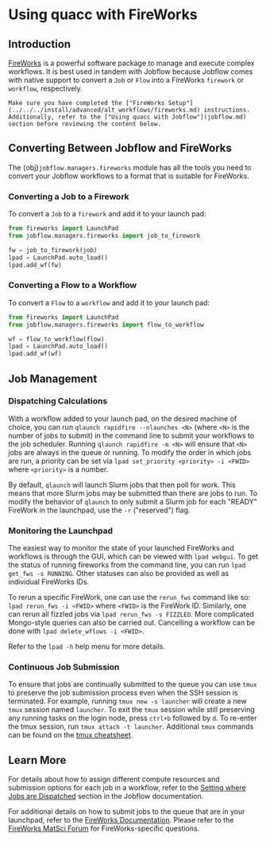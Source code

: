 # Using quacc with FireWorks

## Introduction

[FireWorks](https://materialsproject.github.io/fireworks/) is a powerful software package to manage and execute complex workflows. It is best used in tandem with Jobflow because Jobflow comes with native support to convert a `Job` or `Flow` into a FireWorks `firework` or `workflow`, respectively.

```{note}
Make sure you have completed the ["FireWorks Setup"](../../../install/advanced/alt_workflows/fireworks.md) instructions. Additionally, refer to the ["Using quacc with Jobflow"](jobflow.md) section before reviewing the content below.
```

## Converting Between Jobflow and FireWorks

The {obj}`jobflow.managers.fireworks` module has all the tools you need to convert your Jobflow workflows to a format that is suitable for FireWorks.

### Converting a Job to a Firework

To convert a `Job` to a `firework` and add it to your launch pad:

```python
from fireworks import LaunchPad
from jobflow.managers.fireworks import job_to_firework

fw = job_to_firework(job)
lpad = LaunchPad.auto_load()
lpad.add_wf(fw)
```

### Converting a Flow to a Workflow

To convert a `Flow` to a `workflow` and add it to your launch pad:

```python
from fireworks import LaunchPad
from jobflow.managers.fireworks import flow_to_workflow

wf = flow_to_workflow(flow)
lpad = LaunchPad.auto_load()
lpad.add_wf(wf)
```

## Job Management

### Dispatching Calculations

With a workflow added to your launch pad, on the desired machine of choice, you can run `qlaunch rapidfire --nlaunches <N>` (where `<N>` is the number of jobs to submit) in the command line to submit your workflows to the job scheduler. Running `qlaunch rapidfire -m <N>` will ensure that `<N>` jobs are always in the queue or running. To modify the order in which jobs are run, a priority can be set via `lpad set_priority <priority> -i <FWID>` where `<priority>` is a number.

By default, `qlaunch` will launch Slurm jobs that then poll for work. This means that more Slurm jobs may be submitted than there are jobs to run. To modify the behavior of `qlaunch` to only submit a Slurm job for each "READY" FireWork in the launchpad, use the `-r` ("reserved") flag.

### Monitoring the Launchpad

The easiest way to monitor the state of your launched FireWorks and workflows is through the GUI, which can be viewed with `lpad webgui`. To get the status of running fireworks from the command line, you can run `lpad get_fws -s RUNNING`. Other statuses can also be provided as well as individual FireWorks IDs.

To rerun a specific FireWork, one can use the `rerun_fws` command like so: `lpad rerun_fws -i <FWID>` where `<FWID>` is the FireWork ID. Similarly, one can rerun all fizzled jobs via `lpad rerun_fws -s FIZZLED`. More complicated Mongo-style queries can also be carried out. Cancelling a workflow can be done with `lpad delete_wflows -i <FWID>`.

Refer to the `lpad -h` help menu for more details.

### Continuous Job Submission

To ensure that jobs are continually submitted to the queue you can use `tmux` to preserve the job submission process even when the SSH session is terminated. For example, running `tmux new -s launcher` will create a new `tmux` session named `launcher`. To exit the `tmux` session while still preserving any running tasks on the login node, press `ctrl+b` followed by `d`. To re-enter the tmux session, run `tmux attach -t launcher`. Additional `tmux` commands can be found on the [tmux cheatsheet](https://tmuxcheatsheet.com/).

## Learn More

For details about how to assign different compute resources and submission options for each job in a workflow, refer to the [Setting where Jobs are Dispatched](https://materialsproject.github.io/jobflow/tutorials/8-fireworks.html#setting-where-jobs-are-dispatched) section in the Jobflow documentation.

For additional details on how to submit jobs to the queue that are in your launchpad, refer to the [FireWorks Documentation](https://materialsproject.github.io/fireworks/queue_tutorial.html#submit-a-job). Please refer to the [FireWorks MatSci Forum](https://matsci.org/c/fireworks/15) for FireWorks-specific questions.

